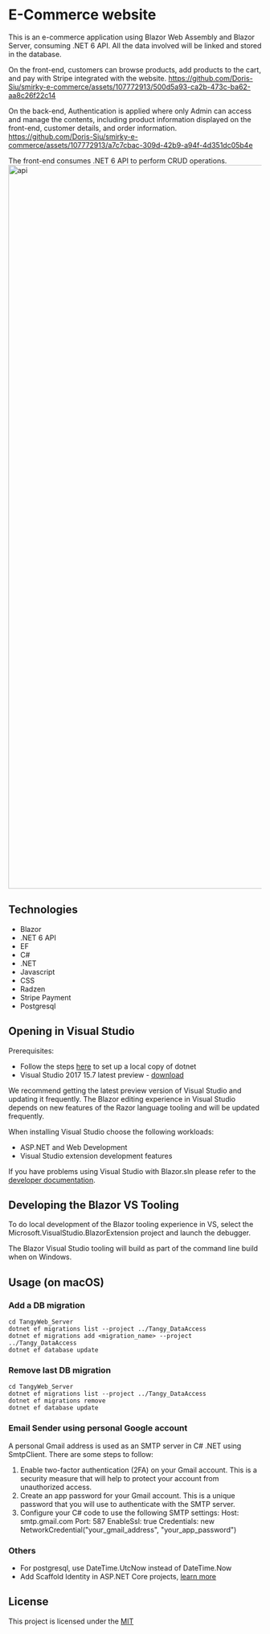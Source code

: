 # E-Commerce website
This is an e-commerce application using Blazor Web Assembly and Blazor Server, consuming .NET 6 API. All the data involved will be linked and stored in the database. 

On the front-end, customers can browse products, add products to the cart, and pay with Stripe integrated with the website.
https://github.com/Doris-Siu/smirky-e-commerce/assets/107772913/500d5a93-ca2b-473c-ba62-aa8c26f22c14

On the back-end, Authentication is applied where only Admin can access and manage the contents, including product information displayed on the front-end, customer details, and order information.
https://github.com/Doris-Siu/smirky-e-commerce/assets/107772913/a7c7cbac-309d-42b9-a94f-4d351dc05b4e

The front-end consumes .NET 6 API to perform CRUD operations.
<img width="1440" alt="api" src="https://github.com/Doris-Siu/smirky-e-commerce/assets/107772913/ae937740-6d49-4fc4-908f-65d0f9820356">


## Technologies
- Blazor
- .NET 6 API
- EF
- C#
- .NET
- Javascript
- CSS
- Radzen
- Stripe Payment
- Postgresql


## Opening in Visual Studio
Prerequisites:
- Follow the steps [here](https://github.com/dotnet/aspnetcore/blob/main/docs/BuildFromSource.md) to set up a local copy of dotnet
- Visual Studio 2017 15.7 latest preview - [download](https://visualstudio.microsoft.com/thank-you-downloading-visual-studio/?ch=pre&sku=Enterprise&rel=15)

We recommend getting the latest preview version of Visual Studio and updating it frequently. The Blazor editing experience in Visual Studio depends on new features of the Razor language tooling and will be updated frequently.

When installing Visual Studio choose the following workloads:

- ASP.NET and Web Development
- Visual Studio extension development features

If you have problems using Visual Studio with Blazor.sln please refer to the [developer documentation](https://github.com/dotnet/aspnetcore/blob/main/docs/BuildFromSource.md).

## Developing the Blazor VS Tooling
To do local development of the Blazor tooling experience in VS, select the Microsoft.VisualStudio.BlazorExtension project and launch the debugger.

The Blazor Visual Studio tooling will build as part of the command line build when on Windows.

## Usage (on macOS)
### Add a DB migration 
```
cd TangyWeb_Server
dotnet ef migrations list --project ../Tangy_DataAccess
dotnet ef migrations add <migration_name> --project ../Tangy_DataAccess
dotnet ef database update
```

### Remove last DB migration
```
cd TangyWeb_Server
dotnet ef migrations list --project ../Tangy_DataAccess
dotnet ef migrations remove
dotnet ef database update
```

### Email Sender using personal Google account
A personal Gmail address is used as an SMTP server in C# .NET using SmtpClient. There are some steps to follow:

1. Enable two-factor authentication (2FA) on your Gmail account. This is a security measure that will help to protect your account from unauthorized access.
2. Create an app password for your Gmail account. This is a unique password that you will use to authenticate with the SMTP server.
3. Configure your C# code to use the following SMTP settings: Host: smtp.gmail.com Port: 587 EnableSsl: true Credentials: new NetworkCredential("your_gmail_address", "your_app_password")

### Others
- For postgresql, use DateTime.UtcNow instead of DateTime.Now
- Add Scaffold Identity in ASP.NET Core projects, [learn more](https://learn.microsoft.com/en-us/aspnet/core/security/authentication/scaffold-identity?view=aspnetcore-7.0&tabs=netcore-cli)


## License

This project is licensed under the [MIT](https://choosealicense.com/licenses/mit/)
